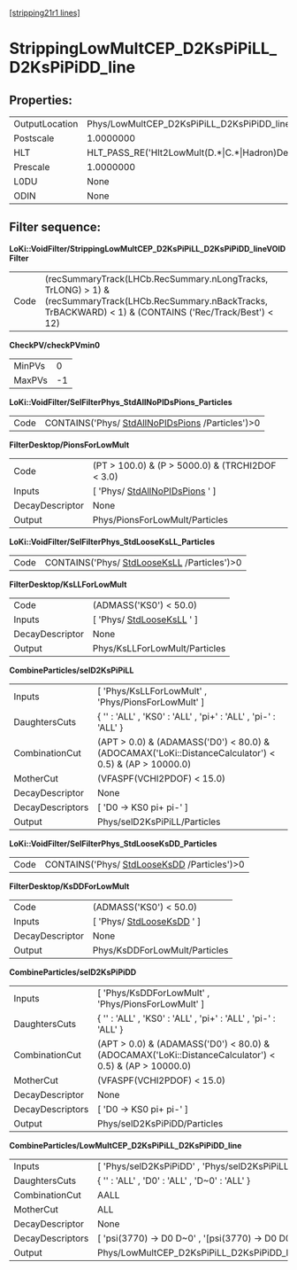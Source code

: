 [[stripping21r1 lines]](./stripping21r1-index)

# StrippingLowMultCEP_D2KsPiPiLL_D2KsPiPiDD_line

## Properties:

|                |                                                        |
|----------------|--------------------------------------------------------|
| OutputLocation | Phys/LowMultCEP_D2KsPiPiLL_D2KsPiPiDD_line/Particles   |
| Postscale      | 1.0000000                                              |
| HLT            | HLT_PASS_RE('Hlt2LowMult(D.\*\|C.\*\|Hadron)Decision') |
| Prescale       | 1.0000000                                              |
| L0DU           | None                                                   |
| ODIN           | None                                                   |

## Filter sequence:

**LoKi::VoidFilter/StrippingLowMultCEP_D2KsPiPiLL_D2KsPiPiDD_lineVOIDFilter**

|      |                                                                                                                                                                     |
|------|---------------------------------------------------------------------------------------------------------------------------------------------------------------------|
| Code | (recSummaryTrack(LHCb.RecSummary.nLongTracks, TrLONG) \> 1) & (recSummaryTrack(LHCb.RecSummary.nBackTracks, TrBACKWARD) \< 1) & (CONTAINS ('Rec/Track/Best') \< 12) |

**CheckPV/checkPVmin0**

|        |     |
|--------|-----|
| MinPVs | 0   |
| MaxPVs | -1  |

**LoKi::VoidFilter/SelFilterPhys_StdAllNoPIDsPions_Particles**

|      |                                                                                        |
|------|----------------------------------------------------------------------------------------|
| Code | CONTAINS('Phys/ [StdAllNoPIDsPions](./stripping21r1-stdallnopidspions) /Particles')\>0 |

**FilterDesktop/PionsForLowMult**

|                 |                                                                       |
|-----------------|-----------------------------------------------------------------------|
| Code            | (PT \> 100.0) & (P \> 5000.0) & (TRCHI2DOF \< 3.0)                    |
| Inputs          | [ 'Phys/ [StdAllNoPIDsPions](./stripping21r1-stdallnopidspions) ' ] |
| DecayDescriptor | None                                                                  |
| Output          | Phys/PionsForLowMult/Particles                                        |

**LoKi::VoidFilter/SelFilterPhys_StdLooseKsLL_Particles**

|      |                                                                              |
|------|------------------------------------------------------------------------------|
| Code | CONTAINS('Phys/ [StdLooseKsLL](./stripping21r1-stdlooseksll) /Particles')\>0 |

**FilterDesktop/KsLLForLowMult**

|                 |                                                             |
|-----------------|-------------------------------------------------------------|
| Code            | (ADMASS('KS0') \< 50.0)                                     |
| Inputs          | [ 'Phys/ [StdLooseKsLL](./stripping21r1-stdlooseksll) ' ] |
| DecayDescriptor | None                                                        |
| Output          | Phys/KsLLForLowMult/Particles                               |

**CombineParticles/selD2KsPiPiLL**

|                  |                                                                                                          |
|------------------|----------------------------------------------------------------------------------------------------------|
| Inputs           | [ 'Phys/KsLLForLowMult' , 'Phys/PionsForLowMult' ]                                                     |
| DaughtersCuts    | { '' : 'ALL' , 'KS0' : 'ALL' , 'pi+' : 'ALL' , 'pi-' : 'ALL' }                                           |
| CombinationCut   | (APT \> 0.0) & (ADAMASS('D0') \< 80.0) & (ADOCAMAX('LoKi::DistanceCalculator') \< 0.5) & (AP \> 10000.0) |
| MotherCut        | (VFASPF(VCHI2PDOF) \< 15.0)                                                                              |
| DecayDescriptor  | None                                                                                                     |
| DecayDescriptors | [ 'D0 -\> KS0 pi+ pi-' ]                                                                               |
| Output           | Phys/selD2KsPiPiLL/Particles                                                                             |

**LoKi::VoidFilter/SelFilterPhys_StdLooseKsDD_Particles**

|      |                                                                              |
|------|------------------------------------------------------------------------------|
| Code | CONTAINS('Phys/ [StdLooseKsDD](./stripping21r1-stdlooseksdd) /Particles')\>0 |

**FilterDesktop/KsDDForLowMult**

|                 |                                                             |
|-----------------|-------------------------------------------------------------|
| Code            | (ADMASS('KS0') \< 50.0)                                     |
| Inputs          | [ 'Phys/ [StdLooseKsDD](./stripping21r1-stdlooseksdd) ' ] |
| DecayDescriptor | None                                                        |
| Output          | Phys/KsDDForLowMult/Particles                               |

**CombineParticles/selD2KsPiPiDD**

|                  |                                                                                                          |
|------------------|----------------------------------------------------------------------------------------------------------|
| Inputs           | [ 'Phys/KsDDForLowMult' , 'Phys/PionsForLowMult' ]                                                     |
| DaughtersCuts    | { '' : 'ALL' , 'KS0' : 'ALL' , 'pi+' : 'ALL' , 'pi-' : 'ALL' }                                           |
| CombinationCut   | (APT \> 0.0) & (ADAMASS('D0') \< 80.0) & (ADOCAMAX('LoKi::DistanceCalculator') \< 0.5) & (AP \> 10000.0) |
| MotherCut        | (VFASPF(VCHI2PDOF) \< 15.0)                                                                              |
| DecayDescriptor  | None                                                                                                     |
| DecayDescriptors | [ 'D0 -\> KS0 pi+ pi-' ]                                                                               |
| Output           | Phys/selD2KsPiPiDD/Particles                                                                             |

**CombineParticles/LowMultCEP_D2KsPiPiLL_D2KsPiPiDD_line**

|                  |                                                             |
|------------------|-------------------------------------------------------------|
| Inputs           | [ 'Phys/selD2KsPiPiDD' , 'Phys/selD2KsPiPiLL' ]           |
| DaughtersCuts    | { '' : 'ALL' , 'D0' : 'ALL' , 'D\~0' : 'ALL' }              |
| CombinationCut   | AALL                                                        |
| MotherCut        | ALL                                                         |
| DecayDescriptor  | None                                                        |
| DecayDescriptors | [ 'psi(3770) -\> D0 D\~0' , '[psi(3770) -\> D0 D0]cc' ] |
| Output           | Phys/LowMultCEP_D2KsPiPiLL_D2KsPiPiDD_line/Particles        |
